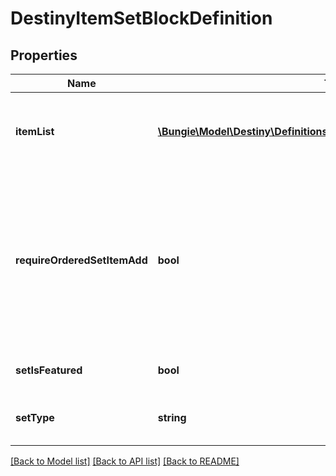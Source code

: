 # DestinyItemSetBlockDefinition

## Properties
Name | Type | Description | Notes
------------ | ------------- | ------------- | -------------
**itemList** | [**\Bungie\Model\Destiny\Definitions\DestinyItemSetBlockEntryDefinition[]**](DestinyItemSetBlockEntryDefinition.md) | A collection of hashes of set items, for items such as Quest Metadata items that possess this data. | [optional] 
**requireOrderedSetItemAdd** | **bool** | If true, items in the set can only be added in increasing order, and adding an item will remove any previous item. For Quests, this is by necessity true. Only one quest step is present at a time, and previous steps are removed as you advance in the quest. | [optional] 
**setIsFeatured** | **bool** | If true, the UI should treat this quest as \&quot;featured\&quot; | [optional] 
**setType** | **string** | A string identifier we can use to attempt to identify the category of the Quest. | [optional] 

[[Back to Model list]](../README.md#documentation-for-models) [[Back to API list]](../README.md#documentation-for-api-endpoints) [[Back to README]](../README.md)


